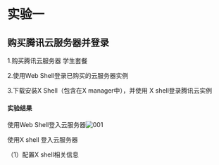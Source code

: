 # 实验一

## 购买腾讯云服务器并登录

1.购买腾讯云服务器 学生套餐 

2.使用Web Shell登录已购买的云服务器实例 

3.下载安装X Shell（包含在X manager中），并使用 X shell登录腾讯云实例



#### 实验结果

使用Web Shell登入云服务器![001](I:\commit\image\001.png)

使用X shell 登入云服务器

（1）配置X shell相关信息





